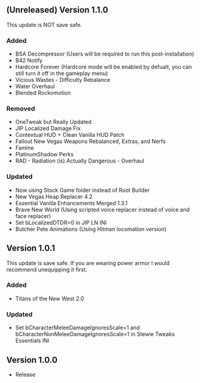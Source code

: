 ## (Unreleased) Version 1.1.0
This update is NOT save safe.
### Added
- BSA Decompressor (Users will be required to run this post-installation)
- B42 Notify
- Hardcore Forever (Hardcore mode will be enabled by defualt, you can still turn it off in the gameplay menu)
- Vicious Wastes - Difficulty Rebalance
- Water Overhaul
- Blended Rockomotion
### Removed
- OneTweak but Really Updated 
- JIP Localized Damage Fix 
- Contextual HUD + Clean Vanilla HUD Patch
- Fallout New Vegas Weapons Rebalanced, Extras, and Nerfs
- Famine
- PlatinumShadow Perks
- RAD - Radiation (is) Actually Dangerous - Overhaul 
### Updated
- Now using Stock Game folder instead of Root Builder
- New Vegas Heap Replacer 4.2
- Essential Vanilla Enhancements Merged 1.3.1
- Brave New World (Using scripted voice replacer instead of voice and face replacer)
- Set bLocalizedDTDR=0 in JIP LN INI
- Butcher Pete Animations (Using Hitman locomation version)

## Version 1.0.1
This update is save safe. If you are wearing power armor I would recommend unequipping it first.
### Added
- Titans of the New West 2.0
### Updated
- Set bCharacterMeleeDamageIgnoresScale=1 and bCharacterNonMeleeDamageIgnoresScale=1 in Stewie Tweaks Essentials INI

## Version 1.0.0
- Release
